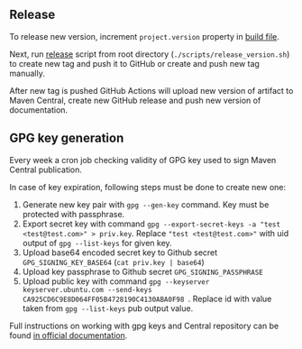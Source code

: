 ## Release
To release new version, increment `project.version` property in [build file](../build.gradle.kts).

Next, run [release](./release_version.sh) script from root directory (`./scripts/release_version.sh`) to create new tag and push it to GitHub or create and push new tag manually. 

After new tag is pushed GitHub Actions will upload new version of artifact to Maven Central,
create new GitHub release and push new version of documentation.

## GPG key generation
Every week a cron job checking validity of GPG key used to sign Maven Central publication.

In case of key expiration, following steps must be done to create new one:

1. Generate new key pair with `gpg --gen-key` command. Key must be protected with passphrase.
2. Export secret key with command `gpg --export-secret-keys -a "test <test@test.com>" > priv.key`.
   Replace `"test <test@test.com>"` with uid output of `gpg --list-keys` for given key. 
3. Upload base64 encoded secret key to Github secret `GPG_SIGNING_KEY_BASE64` (`cat priv.key | base64`)
4. Upload key passphrase to Github secret `GPG_SIGNING_PASSPHRASE`
5. Upload public key with command `gpg --keyserver keyserver.ubuntu.com --send-keys CA925CD6C9E8D064FF05B4728190C4130ABA0F98
   `. Replace id with value taken from `gpg --list-keys` pub output value.

Full instructions on working with gpg keys and Central repository can be found [in official documentation](https://central.sonatype.org/publish/requirements/gpg/).